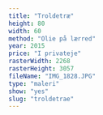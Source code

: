 ```yaml
---
title: "Troldetræ"
height: 80
width: 60
method: "Olie på lærred"
year: 2015
price: "I privateje"
rasterWidth: 2268
rasterHeight: 3057
fileName: "IMG_1828.JPG"
type: "maleri"
show: "yes"
slug: "troldetrae"
---
```

